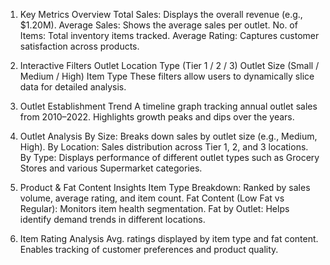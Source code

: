 1. Key Metrics Overview
Total Sales: Displays the overall revenue (e.g., $1.20M).
Average Sales: Shows the average sales per outlet.
No. of Items: Total inventory items tracked.
Average Rating: Captures customer satisfaction across products.

2. Interactive Filters
Outlet Location Type (Tier 1 / 2 / 3)
Outlet Size (Small / Medium / High)
Item Type
These filters allow users to dynamically slice data for detailed analysis.

3. Outlet Establishment Trend
A timeline graph tracking annual outlet sales from 2010–2022.
Highlights growth peaks and dips over the years.

4. Outlet Analysis
By Size: Breaks down sales by outlet size (e.g., Medium, High).
By Location: Sales distribution across Tier 1, 2, and 3 locations.
By Type: Displays performance of different outlet types such as Grocery Stores and various Supermarket categories.

5. Product & Fat Content Insights
Item Type Breakdown: Ranked by sales volume, average rating, and item count.
Fat Content (Low Fat vs Regular): Monitors item health segmentation.
Fat by Outlet: Helps identify demand trends in different locations.

6. Item Rating Analysis
Avg. ratings displayed by item type and fat content.
Enables tracking of customer preferences and product quality.
